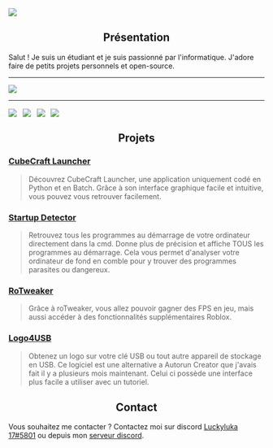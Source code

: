 
![](https://zupimages.net/up/22/08/ryyh.gif)
<h2 align="center">Présentation</h2>
Salut ! Je suis un étudiant et je suis passionné par l'informatique. J'adore faire de petits projets personnels et open-source.
  
---

<p><img src="https://github-readme-stats.vercel.app/api?username=luckyluka17&show_icons=true&theme=dark&locale=fr&layout=compact" /></p>

---

<p class="text-center"><a href="https://discord.gg/QaxHU6NHZe"><img src="https://i.imgur.com/aPZYeEF.png" style="cursor: pointer; max-width: 100%; vertical-align: middle; height: auto !important;"></a>&nbsp; &nbsp;<a href="https://www.youtube.com/channel/UCMDV6fMmzFSq9bB_BSodRiw"><img src="https://i.imgur.com/Wnarqc7.png" style="cursor: pointer; max-width: 100%; vertical-align: middle; height: auto !important;"></a>&nbsp; &nbsp;<a href="https://github.com/Luckyluka17"><img src="https://i.imgur.com/zkqH5xG.png" style="cursor: pointer; max-width: 100%; vertical-align: middle; height: auto !important;"></a>&nbsp; &nbsp;<a href="https://www.luckyluka17.cf"><img src="https://i.imgur.com/JcBPSRP.png" style="cursor: pointer; max-width: 100%; vertical-align: middle; height: auto !important;"></a><br></p>
<p class="text-center"><a href="https://discord.gg/QaxHU6NHZe" target="_blank"></a><a href="https://www.youtube.com/channel/UCMDV6fMmzFSq9bB_BSodRiw" target="_blank"></a></p>

<h2 align="center">Projets</h2>

### [CubeCraft Launcher](https://github.com/Luckyluka17/CubeCraft-Launcher)
> Découvrez CubeCraft Launcher, une application uniquement codé en Python et en Batch. Grâce à son interface graphique facile et intuitive, vous pouvez vous retrouver facilement.

### [Startup Detector](https://github.com/Luckyluka17/Startup-Detector)
> Retrouvez tous les programmes au démarrage de votre ordinateur directement dans la cmd. Donne plus de précision et affiche TOUS les programmes au démarrage. Cela vous permet d'analyser votre ordinateur de fond en comble pour y trouver des programmes parasites ou dangereux.

### [RoTweaker](https://github.com/Luckyluka17/roTweaker)
> Grâce à roTweaker, vous allez pouvoir gagner des FPS en jeu, mais aussi accéder à des fonctionnalités supplémentaires Roblox.

### [Logo4USB](https://github.com/Luckyluka17/Logo4USB)
> Obtenez un logo sur votre clé USB ou tout autre appareil de stockage en USB. Ce logiciel est une alternative a Autorun Creator que j'avais fait il y a plusieurs mois maintenant. Celui ci possède une interface plus facile a utiliser avec un tutoriel.


<h2 align="center">Contact</h2>

Vous souhaitez me contacter ? Contactez moi sur discord [Luckyluka 17#5801](https://discord.com/users/428193377863991296) ou depuis mon [serveur discord](https://discord.gg/YPm459VZsH).

